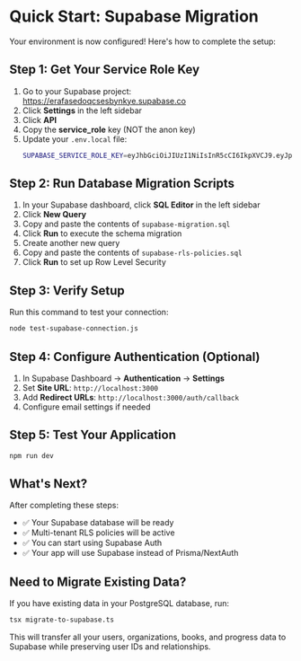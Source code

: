 # Quick Start: Supabase Migration

Your environment is now configured! Here's how to complete the setup:

## Step 1: Get Your Service Role Key

1. Go to your Supabase project: https://erafasedoqcsesbynkye.supabase.co
2. Click **Settings** in the left sidebar
3. Click **API** 
4. Copy the **service_role** key (NOT the anon key)
5. Update your `.env.local` file:
   ```bash
   SUPABASE_SERVICE_ROLE_KEY=eyJhbGciOiJIUzI1NiIsInR5cCI6IkpXVCJ9.eyJpc3MiOiJzdXBhYmFzZSIsInJlZiI6ImVyYWZhc2Vkb3Fjc2VzYnlua3llIiwicm9sZSI6InNlcnZpY2Vfcm9sZSIsImlhdCI6MTc1NDkxMTQzNiwiZXhwIjoyMDcwNDg3NDM2fQ.YOUR_SERVICE_ROLE_KEY
   ```

## Step 2: Run Database Migration Scripts

1. In your Supabase dashboard, click **SQL Editor** in the left sidebar
2. Click **New Query**
3. Copy and paste the contents of `supabase-migration.sql` 
4. Click **Run** to execute the schema migration
5. Create another new query
6. Copy and paste the contents of `supabase-rls-policies.sql`
7. Click **Run** to set up Row Level Security

## Step 3: Verify Setup

Run this command to test your connection:
```bash
node test-supabase-connection.js
```

## Step 4: Configure Authentication (Optional)

1. In Supabase Dashboard → **Authentication** → **Settings**
2. Set **Site URL**: `http://localhost:3000`
3. Add **Redirect URLs**: `http://localhost:3000/auth/callback`
4. Configure email settings if needed

## Step 5: Test Your Application

```bash
npm run dev
```

## What's Next?

After completing these steps:
- ✅ Your Supabase database will be ready
- ✅ Multi-tenant RLS policies will be active
- ✅ You can start using Supabase Auth
- ✅ Your app will use Supabase instead of Prisma/NextAuth

## Need to Migrate Existing Data?

If you have existing data in your PostgreSQL database, run:
```bash
tsx migrate-to-supabase.ts
```

This will transfer all your users, organizations, books, and progress data to Supabase while preserving user IDs and relationships.
